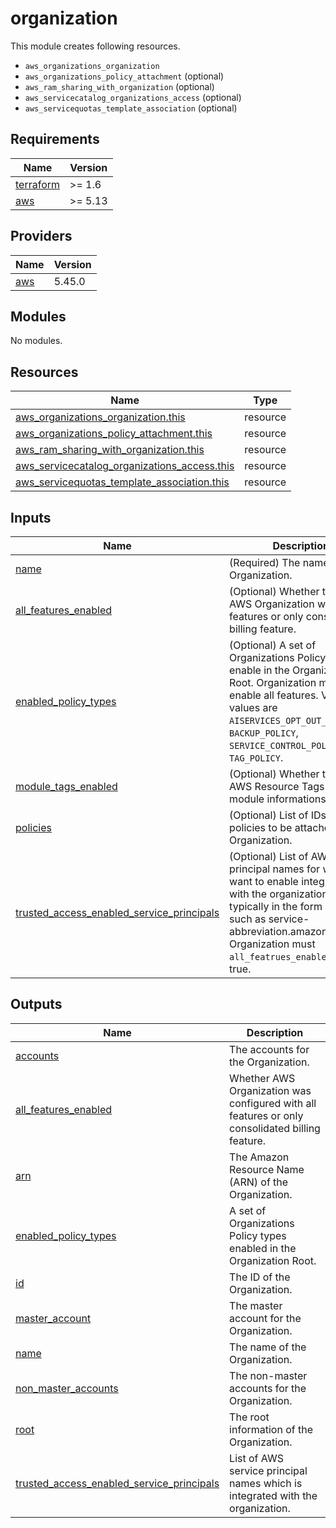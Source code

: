 # organization

This module creates following resources.

- `aws_organizations_organization`
- `aws_organizations_policy_attachment` (optional)
- `aws_ram_sharing_with_organization` (optional)
- `aws_servicecatalog_organizations_access` (optional)
- `aws_servicequotas_template_association` (optional)

<!-- BEGIN_TF_DOCS -->
## Requirements

| Name | Version |
|------|---------|
| <a name="requirement_terraform"></a> [terraform](#requirement\_terraform) | >= 1.6 |
| <a name="requirement_aws"></a> [aws](#requirement\_aws) | >= 5.13 |

## Providers

| Name | Version |
|------|---------|
| <a name="provider_aws"></a> [aws](#provider\_aws) | 5.45.0 |

## Modules

No modules.

## Resources

| Name | Type |
|------|------|
| [aws_organizations_organization.this](https://registry.terraform.io/providers/hashicorp/aws/latest/docs/resources/organizations_organization) | resource |
| [aws_organizations_policy_attachment.this](https://registry.terraform.io/providers/hashicorp/aws/latest/docs/resources/organizations_policy_attachment) | resource |
| [aws_ram_sharing_with_organization.this](https://registry.terraform.io/providers/hashicorp/aws/latest/docs/resources/ram_sharing_with_organization) | resource |
| [aws_servicecatalog_organizations_access.this](https://registry.terraform.io/providers/hashicorp/aws/latest/docs/resources/servicecatalog_organizations_access) | resource |
| [aws_servicequotas_template_association.this](https://registry.terraform.io/providers/hashicorp/aws/latest/docs/resources/servicequotas_template_association) | resource |

## Inputs

| Name | Description | Type | Default | Required |
|------|-------------|------|---------|:--------:|
| <a name="input_name"></a> [name](#input\_name) | (Required) The name of the Organization. | `string` | n/a | yes |
| <a name="input_all_features_enabled"></a> [all\_features\_enabled](#input\_all\_features\_enabled) | (Optional) Whether to create AWS Organization with all features or only consolidated billing feature. | `bool` | `true` | no |
| <a name="input_enabled_policy_types"></a> [enabled\_policy\_types](#input\_enabled\_policy\_types) | (Optional) A set of Organizations Policy types to enable in the Organization Root. Organization must enable all features. Valid values are `AISERVICES_OPT_OUT_POLICY`, `BACKUP_POLICY`, `SERVICE_CONTROL_POLICY`, `TAG_POLICY`. | `set(string)` | `[]` | no |
| <a name="input_module_tags_enabled"></a> [module\_tags\_enabled](#input\_module\_tags\_enabled) | (Optional) Whether to create AWS Resource Tags for the module informations. | `bool` | `true` | no |
| <a name="input_policies"></a> [policies](#input\_policies) | (Optional) List of IDs of the policies to be attached to the Organization. | `list(string)` | `[]` | no |
| <a name="input_trusted_access_enabled_service_principals"></a> [trusted\_access\_enabled\_service\_principals](#input\_trusted\_access\_enabled\_service\_principals) | (Optional) List of AWS service principal names for which you want to enable integration with the organization. This is typically in the form of a URL, such as service-abbreviation.amazonaws.com. Organization must `all_featrues_enabled` set to true. | `set(string)` | `[]` | no |

## Outputs

| Name | Description |
|------|-------------|
| <a name="output_accounts"></a> [accounts](#output\_accounts) | The accounts for the Organization. |
| <a name="output_all_features_enabled"></a> [all\_features\_enabled](#output\_all\_features\_enabled) | Whether AWS Organization was configured with all features or only consolidated billing feature. |
| <a name="output_arn"></a> [arn](#output\_arn) | The Amazon Resource Name (ARN) of the Organization. |
| <a name="output_enabled_policy_types"></a> [enabled\_policy\_types](#output\_enabled\_policy\_types) | A set of Organizations Policy types enabled in the Organization Root. |
| <a name="output_id"></a> [id](#output\_id) | The ID of the Organization. |
| <a name="output_master_account"></a> [master\_account](#output\_master\_account) | The master account for the Organization. |
| <a name="output_name"></a> [name](#output\_name) | The name of the Organization. |
| <a name="output_non_master_accounts"></a> [non\_master\_accounts](#output\_non\_master\_accounts) | The non-master accounts for the Organization. |
| <a name="output_root"></a> [root](#output\_root) | The root information of the Organization. |
| <a name="output_trusted_access_enabled_service_principals"></a> [trusted\_access\_enabled\_service\_principals](#output\_trusted\_access\_enabled\_service\_principals) | List of AWS service principal names which is integrated with the organization. |
<!-- END_TF_DOCS -->
